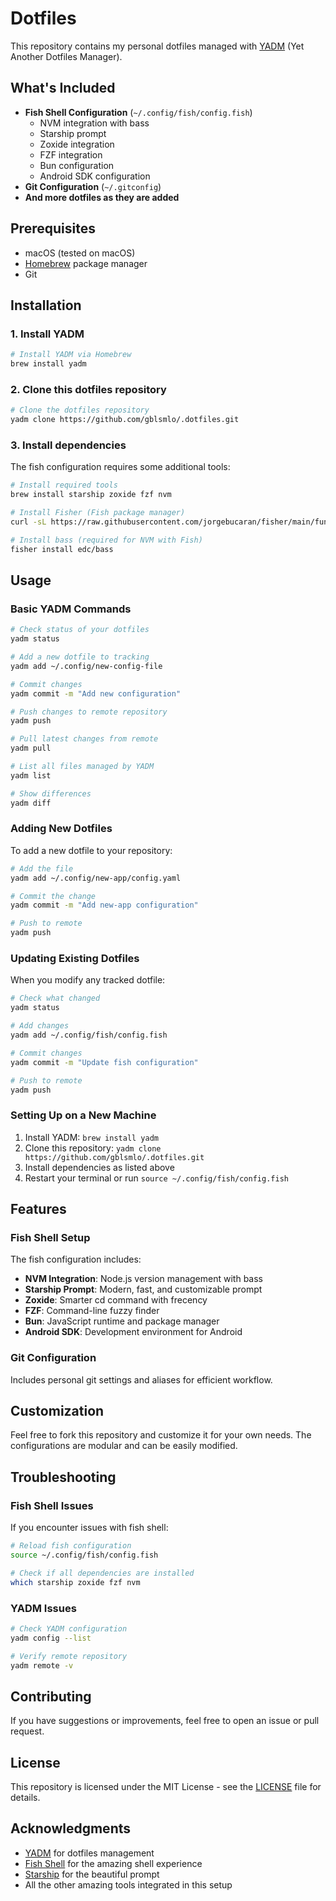 # Dotfiles

This repository contains my personal dotfiles managed with [YADM](https://yadm.io/) (Yet Another Dotfiles Manager).

## What's Included

- **Fish Shell Configuration** (`~/.config/fish/config.fish`)
  - NVM integration with bass
  - Starship prompt
  - Zoxide integration
  - FZF integration
  - Bun configuration
  - Android SDK configuration
- **Git Configuration** (`~/.gitconfig`)
- **And more dotfiles as they are added**

## Prerequisites

- macOS (tested on macOS)
- [Homebrew](https://brew.sh/) package manager
- Git

## Installation

### 1. Install YADM

```bash
# Install YADM via Homebrew
brew install yadm
```

### 2. Clone this dotfiles repository

```bash
# Clone the dotfiles repository
yadm clone https://github.com/gblsmlo/.dotfiles.git
```

### 3. Install dependencies

The fish configuration requires some additional tools:

```bash
# Install required tools
brew install starship zoxide fzf nvm

# Install Fisher (Fish package manager)
curl -sL https://raw.githubusercontent.com/jorgebucaran/fisher/main/functions/fisher.fish | source && fisher install jorgebucaran/fisher

# Install bass (required for NVM with Fish)
fisher install edc/bass
```

## Usage

### Basic YADM Commands

```bash
# Check status of your dotfiles
yadm status

# Add a new dotfile to tracking
yadm add ~/.config/new-config-file

# Commit changes
yadm commit -m "Add new configuration"

# Push changes to remote repository
yadm push

# Pull latest changes from remote
yadm pull

# List all files managed by YADM
yadm list

# Show differences
yadm diff
```

### Adding New Dotfiles

To add a new dotfile to your repository:

```bash
# Add the file
yadm add ~/.config/new-app/config.yaml

# Commit the change
yadm commit -m "Add new-app configuration"

# Push to remote
yadm push
```

### Updating Existing Dotfiles

When you modify any tracked dotfile:

```bash
# Check what changed
yadm status

# Add changes
yadm add ~/.config/fish/config.fish

# Commit changes
yadm commit -m "Update fish configuration"

# Push to remote
yadm push
```

### Setting Up on a New Machine

1. Install YADM: `brew install yadm`
2. Clone this repository: `yadm clone https://github.com/gblsmlo/.dotfiles.git`
3. Install dependencies as listed above
4. Restart your terminal or run `source ~/.config/fish/config.fish`

## Features

### Fish Shell Setup

The fish configuration includes:

- **NVM Integration**: Node.js version management with bass
- **Starship Prompt**: Modern, fast, and customizable prompt
- **Zoxide**: Smarter cd command with frecency
- **FZF**: Command-line fuzzy finder
- **Bun**: JavaScript runtime and package manager
- **Android SDK**: Development environment for Android

### Git Configuration

Includes personal git settings and aliases for efficient workflow.

## Customization

Feel free to fork this repository and customize it for your own needs. The configurations are modular and can be easily modified.

## Troubleshooting

### Fish Shell Issues

If you encounter issues with fish shell:

```bash
# Reload fish configuration
source ~/.config/fish/config.fish

# Check if all dependencies are installed
which starship zoxide fzf nvm
```

### YADM Issues

```bash
# Check YADM configuration
yadm config --list

# Verify remote repository
yadm remote -v
```

## Contributing

If you have suggestions or improvements, feel free to open an issue or pull request.

## License

This repository is licensed under the MIT License - see the [LICENSE](LICENSE) file for details.

## Acknowledgments

- [YADM](https://yadm.io/) for dotfiles management
- [Fish Shell](https://fishshell.com/) for the amazing shell experience
- [Starship](https://starship.rs/) for the beautiful prompt
- All the other amazing tools integrated in this setup
